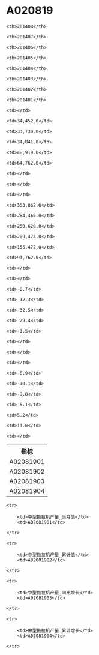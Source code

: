 A020819
======


<table>

<tr>
    <th>指标</th>
    
    <th>201408</th>
    
    <th>201407</th>
    
    <th>201406</th>
    
    <th>201405</th>
    
    <th>201404</th>
    
    <th>201403</th>
    
    <th>201402</th>
    
    <th>201401</th>
    
</tr>


<tr>
    <td>A02081901</td>
    
    <td></td>
    
    <td>34,452.0</td>
    
    <td>33,730.0</td>
    
    <td>34,841.0</td>
    
    <td>48,919.0</td>
    
    <td>64,762.0</td>
    
    <td></td>
    
    <td></td>
    

</tr>

<tr>
    <td>A02081902</td>
    
    <td></td>
    
    <td>353,862.0</td>
    
    <td>284,466.0</td>
    
    <td>250,620.0</td>
    
    <td>209,473.0</td>
    
    <td>156,472.0</td>
    
    <td>91,762.0</td>
    
    <td></td>
    

</tr>

<tr>
    <td>A02081903</td>
    
    <td></td>
    
    <td>-0.7</td>
    
    <td>-12.3</td>
    
    <td>-32.5</td>
    
    <td>-29.4</td>
    
    <td>-1.5</td>
    
    <td></td>
    
    <td></td>
    

</tr>

<tr>
    <td>A02081904</td>
    
    <td></td>
    
    <td>-6.9</td>
    
    <td>-10.1</td>
    
    <td>-9.8</td>
    
    <td>-5.1</td>
    
    <td>5.2</td>
    
    <td>11.0</td>
    
    <td></td>
    

</tr>


</table>

<table>
    
    <tr>

        <td>中型拖拉机产量_当月值</td>
        <td>A02081901</td>

    </tr>
    
    <tr>

        <td>中型拖拉机产量_累计值</td>
        <td>A02081902</td>

    </tr>
    
    <tr>

        <td>中型拖拉机产量_同比增长</td>
        <td>A02081903</td>

    </tr>
    
    <tr>

        <td>中型拖拉机产量_累计增长</td>
        <td>A02081904</td>

    </tr>
    
</table>